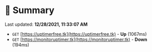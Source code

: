 # 📖 Summary
Last updated: **12/28/2021, 11:33:07 AM**

- `GET` [https://uptimerfree.tk](https://uptimerfree.tk) - **Up** (1067ms)
- `GET` [https://monitoruptimer.tk](https://monitoruptimer.tk) - **Down** (194ms)
